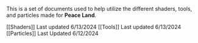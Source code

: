 This is a set of documents used to help utilize the different shaders, tools, and particles made for **Peace Land**. 

[[Shaders]]
	 Last updated 6/13/2024
[[Tools]]
	Last updated 6/13/2024
[[Particles]] 
	Last Updated 6/12/2024
